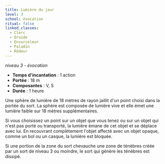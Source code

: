 ```yaml
---
title: Lumière du jour
level: 3
school: évocation
ritual: false
linked_classes:
  - Clerc
  - Druide
  - Ensorceleur
  - Paladin
  - Rôdeur
---
```

*niveau 3 - évocation*

- **Temps d'incantation** : 1 action
- **Portée** : 18 m
- **Composantes** : V, S
- **Durée** : 1 heure

Une sphère de lumière de 18 mètres de rayon jaillit d'un point choisi dans la portée du sort. La sphère est composée de lumière vive et elle émet une lumière faible sur 18 mètres supplémentaires.

Si vous choisissez un point sur un objet que vous tenez ou sur un objet qui n'est pas porté ou transporté, la lumière émane de cet objet et se déplace avec lui. En recouvrant complètement l'objet affecté avec un objet opaque, comme un bol ou un casque, la lumière est bloquée.

Si une portion de la zone du sort chevauche une zone de ténèbres créée par un sort de niveau 3 ou moindre, le sort qui génère les ténèbres est dissipé.
